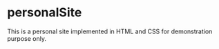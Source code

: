 # personalSite
 This is a personal site implemented in HTML and CSS for demonstration purpose only.
